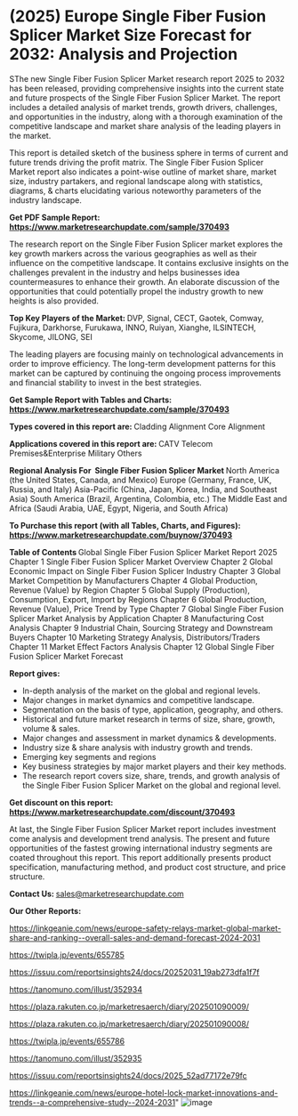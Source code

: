 # (2025) Europe Single Fiber Fusion Splicer Market Size Forecast for 2032: Analysis and Projection

SThe new Single Fiber Fusion Splicer Market research report 2025 to 2032 has been released, providing comprehensive insights into the current state and future prospects of the Single Fiber Fusion Splicer Market. The report includes a detailed analysis of market trends, growth drivers, challenges, and opportunities in the industry, along with a thorough examination of the competitive landscape and market share analysis of the leading players in the market.

This report is detailed sketch of the business sphere in terms of current and future trends driving the profit matrix. The Single Fiber Fusion Splicer Market report also indicates a point-wise outline of market share, market size, industry partakers, and regional landscape along with statistics, diagrams, &amp; charts elucidating various noteworthy parameters of the industry landscape.

<strong><b>Get PDF Sample Report: <a href=https://www.marketresearchupdate.com/sample/370493>https://www.marketresearchupdate.com/sample/370493</a></b></strong>

The research report on the Single Fiber Fusion Splicer market explores the key growth markers across the various geographies as well as their influence on the competitive landscape. It contains exclusive insights on the challenges prevalent in the industry and helps businesses idea countermeasures to enhance their growth. An elaborate discussion of the opportunities that could potentially propel the industry growth to new heights is also provided.

<strong><b>Top Key Players of the Market:
</b></strong>DVP, Signal, CECT, Gaotek, Comway, Fujikura, Darkhorse, Furukawa, INNO, Ruiyan, Xianghe, ILSINTECH, Skycome, JILONG, SEI<strong><b>
</b></strong>

The leading players are focusing mainly on technological advancements in order to improve efficiency. The long-term development patterns for this market can be captured by continuing the ongoing process improvements and financial stability to invest in the best strategies.

<strong><b>Get Sample Report with Tables and Charts: <a href=https://www.marketresearchupdate.com/sample/370493>https://www.marketresearchupdate.com/sample/370493</a></b></strong>

<strong><b>Types covered in this report are:
</b></strong>Cladding Alignment
Core Alignment<strong><b>
</b></strong>

<strong><b>Applications covered in this report are:
</b></strong>CATV
Telecom
Premises&Enterprise
Military
Others<strong><b>
</b></strong>

<strong><b>Regional Analysis For  Single Fiber Fusion Splicer Market</b></strong><strong><b>
</b></strong>North America (the United States, Canada, and Mexico)
Europe (Germany, France, UK, Russia, and Italy)
Asia-Pacific (China, Japan, Korea, India, and Southeast Asia)
South America (Brazil, Argentina, Colombia, etc.)
The Middle East and Africa (Saudi Arabia, UAE, Egypt, Nigeria, and South Africa)

<strong><b>To Purchase this report (with all Tables, Charts, and Figures): <a href=https://www.marketresearchupdate.com/buynow/370493>https://www.marketresearchupdate.com/buynow/370493</a></b></strong>

<strong><b>Table of Contents</b></strong><strong><b>
</b></strong>Global Single Fiber Fusion Splicer Market Report 2025
Chapter 1 Single Fiber Fusion Splicer Market Overview
Chapter 2 Global Economic Impact on Single Fiber Fusion Splicer Industry
Chapter 3 Global Market Competition by Manufacturers
Chapter 4 Global Production, Revenue (Value) by Region
Chapter 5 Global Supply (Production), Consumption, Export, Import by Regions
Chapter 6 Global Production, Revenue (Value), Price Trend by Type
Chapter 7 Global Single Fiber Fusion Splicer Market Analysis by Application
Chapter 8 Manufacturing Cost Analysis
Chapter 9 Industrial Chain, Sourcing Strategy and Downstream Buyers
Chapter 10 Marketing Strategy Analysis, Distributors/Traders
Chapter 11 Market Effect Factors Analysis
Chapter 12 Global Single Fiber Fusion Splicer Market Forecast

<strong><b>Report gives:</b></strong>

- In-depth analysis of the market on the global and regional levels.
- Major changes in market dynamics and competitive landscape.
- Segmentation on the basis of type, application, geography, and others.
- Historical and future market research in terms of size, share, growth, volume &amp; sales.
- Major changes and assessment in market dynamics &amp; developments.
- Industry size &amp; share analysis with industry growth and trends.
- Emerging key segments and regions
- Key business strategies by major market players and their key methods.
- The research report covers size, share, trends, and growth analysis of the Single Fiber Fusion Splicer Market on the global and regional level.

<strong><b>Get discount on this report: <a href=https://www.marketresearchupdate.com/discount/370493>https://www.marketresearchupdate.com/discount/370493</a></b></strong>

At last, the Single Fiber Fusion Splicer Market report includes investment come analysis and development trend analysis. The present and future opportunities of the fastest growing international industry segments are coated throughout this report. This report additionally presents product specification, manufacturing method, and product cost structure, and price structure.

<strong><b>Contact Us:
</b></strong>sales@marketresearchupdate.com

<strong>Our Other Reports:</strong>

<a href=https://linkgeanie.com/news/europe-safety-relays-market-global-market-share-and-ranking--overall-sales-and-demand-forecast-2024-2031>https://linkgeanie.com/news/europe-safety-relays-market-global-market-share-and-ranking--overall-sales-and-demand-forecast-2024-2031</a>

<a href=https://twipla.jp/events/655785>https://twipla.jp/events/655785</a>

<a href=https://issuu.com/reportsinsights24/docs/20252031_19ab273dfa1f7f>https://issuu.com/reportsinsights24/docs/20252031_19ab273dfa1f7f</a>

<a href=https://tanomuno.com/illust/352934>https://tanomuno.com/illust/352934</a>

<a href=https://plaza.rakuten.co.jp/marketresaerch/diary/202501090009/>https://plaza.rakuten.co.jp/marketresaerch/diary/202501090009/</a>

<a href=https://plaza.rakuten.co.jp/marketresaerch/diary/202501090008/>https://plaza.rakuten.co.jp/marketresaerch/diary/202501090008/</a>

<a href=https://twipla.jp/events/655786>https://twipla.jp/events/655786</a>

<a href=https://tanomuno.com/illust/352935>https://tanomuno.com/illust/352935</a>

<a href=https://issuu.com/reportsinsights24/docs/2025_52ad77172e79fc>https://issuu.com/reportsinsights24/docs/2025_52ad77172e79fc</a>

<a href=https://linkgeanie.com/news/europe-hotel-lock-market-innovations-and-trends--a-comprehensive-study--2024-2031>https://linkgeanie.com/news/europe-hotel-lock-market-innovations-and-trends--a-comprehensive-study--2024-2031</a>"
![image](https://github.com/user-attachments/assets/79c5159a-9a32-4d99-af7a-2b8946f67f57)
